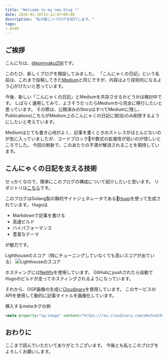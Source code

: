 ```yaml
---
title: "Welcome to my new blog !"
date: 2020-01-16T15:12:47+09:00
description: "私の新しいブログを紹介します。"
tags:
- poem
---
```


## ご挨拶
こんにちは、[@konnyaku256](https://twitter.com/konnyaku256)です。

このたび、新しくブログを開設してみました。
「こんにゃくの日記」という名前は、これまで投稿してきた[Medium](https://medium.com/%E3%81%93%E3%82%93%E3%81%AB%E3%82%83%E3%81%8F%E3%81%AE%E6%97%A5%E8%A8%98)と同じですが、内容はより技術的になるよう心がけたいと思っています。

今後、新しい「こんにゃくの日記」とMediumを共存させるかどうかは検討中です。
しばらく運用してみて、よさそうだったらMediumから完全に移行したいと思っています。
その際は、公開済みのStoryはすべてMediumに残し、Publications(こちらがMedium上のこんにゃくの日記に相当)のみ削除するようにしたいと考えています。

Mediumはとても書き心地がよく、記事を書くときのストレスがほとんどないのが気に入っていましたが、コードブロックや数式の拡張性が低いのが惜しいところでした。
今回の刷新で、このあたりの不満が解消されることを期待しています。

## こんにゃくの日記を支える技術
せっかくなので、簡単にこのブログの構成について紹介したいと思います。
リポジトリは[こちら](https://github.com/konnyaku256/blog)です。

このブログはGolang製の静的サイトジェネレータである[Hugo](https://gohugo.io/)を使って生成されています。
Hugoは
- Markdownで記事を書ける
- 高速ビルド
- ハイパフォーマンス
- 豊富なテーマ

が魅力です。

Lighthouseのスコア（特にチューニングしていなくても高いスコアが出ている）
![Lighthouseのスコア](/images/lighthouse.png)

ホスティングには[Netlify](https://www.netlify.com/)を使用しています。
GitHubにpushされたら自動でHugoのビルドが走ってホスティングされるようになっています。

それから、OGP画像の生成に[Cloudinary](https://cloudinary.com/)を使用しています。
このサービスのAPIを使用して動的に記事タイトルを画像化しています。

挿入するmetaタグの例
```html
<meta property="og:image" content="https://res.cloudinary.com/dmv5vdi93/image/upload/l_text:Sawarabi%20Gothic_50_bold:{{ .Title }},co_rgb:424242,w_700,c_fit/v1579096957/background.png">
```

## おわりに
ここまで読んでいただいてありがとうございます。
今後とも私とこのブログをよろしくお願いします。
